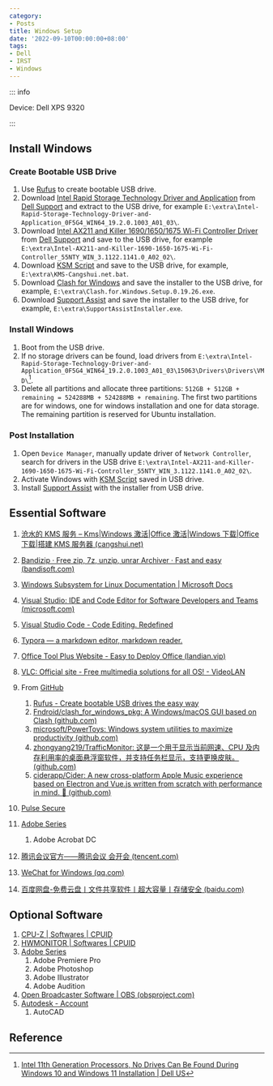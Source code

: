 ```yaml
---
category:
- Posts
title: Windows Setup
date: '2022-09-10T00:00:00+08:00'
tags:
- Dell
- IRST
- Windows
---
```


::: info

Device: Dell XPS 9320

:::

## Install Windows

### Create Bootable USB Drive

1. Use [Rufus](http://rufus.ie/en/) to create bootable USB drive.
2. Download [Intel Rapid Storage Technology Driver and Application](https://dl.dell.com/FOLDER08107340M/4/Intel-Rapid-Storage-Technology-Driver-and-Application_0F5G4_WIN64_19.2.0.1003_A01_03.EXE) from [Dell Support](https://www.dell.com/support/) and extract to the USB drive, for example `E:\extra\Intel-Rapid-Storage-Technology-Driver-and-Application_0F5G4_WIN64_19.2.0.1003_A01_03\`.
3. Download [Intel AX211 and Killer 1690/1650/1675 Wi-Fi Controller Driver](https://dl.dell.com/FOLDER08667453M/4/Intel-AX211-and-Killer-1690-1650-1675-Wi-Fi-Controller_KHHGP_WIN_3.1222.614_A03_03.EXE) from [Dell Support](https://www.dell.com/support/) and save to the USB drive, for example `E:\extra\Intel-AX211-and-Killer-1690-1650-1675-Wi-Fi-Controller_55NTY_WIN_3.1122.1141.0_A02_02\`.
4. Download [KSM Script](https://kms.cangshui.net/) and save to the USB drive, for example, `E:\extra\KMS-Cangshui.net.bat`.
5. Download [Clash for Windows](https://github.com/Fndroid/clash_for_windows_pkg/releases/) and save the installer to the USB drive, for example, `E:\extra\Clash.for.Windows.Setup.0.19.26.exe`.
6. Download [Support Assist](https://www.dell.com/support/contents/en-us/article/product-support/self-support-knowledgebase/software-and-downloads/supportassist) and save the installer to the USB drive, for example, `E:\extra\SupportAssistInstaller.exe`.

### Install Windows

1. Boot from the USB drive.
2. If no storage drivers can be found, load drivers from `E:\extra\Intel-Rapid-Storage-Technology-Driver-and-Application_0F5G4_WIN64_19.2.0.1003_A01_03\15063\Drivers\Drivers\VMD\`[^1].
3. Delete all partitions and allocate three partitions: `512GB + 512GB + remaining = 524288MB + 524288MB + remaining`. The first two partitions are for windows, one for windows installation and one for data storage. The remaining partition is reserved for Ubuntu installation.

### Post Installation

1. Open `Device Manager`, manually update driver of `Network Controller`, search for drivers in the USB drive `E:\extra\Intel-AX211-and-Killer-1690-1650-1675-Wi-Fi-Controller_55NTY_WIN_3.1122.1141.0_A02_02\`.
2. Activate Windows with [KSM Script](https://kms.cangshui.net/) saved in USB drive.
3. Install [Support Assist](https://www.dell.com/support/contents/en-us/article/product-support/self-support-knowledgebase/software-and-downloads/supportassist) with the installer from USB drive.

## Essential Software

1. [沧水的 KMS 服务 – Kms|Windows 激活|Office 激活|Windows 下载|Office 下载|搭建 KMS 服务器 (cangshui.net)](https://kms.cangshui.net/)
2. [Bandizip · Free zip, 7z, unzip, unrar Archiver · Fast and easy (bandisoft.com)](https://www.bandisoft.com/bandizip/)
3. [Windows Subsystem for Linux Documentation | Microsoft Docs](https://docs.microsoft.com/en-us/windows/wsl/)
4. [Visual Studio: IDE and Code Editor for Software Developers and Teams (microsoft.com)](https://visualstudio.microsoft.com/)
5. [Visual Studio Code - Code Editing. Redefined](https://code.visualstudio.com/)
6. [Typora — a markdown editor, markdown reader.](https://typora.io/)
7. [Office Tool Plus Website - Easy to Deploy Office (landian.vip)](https://otp.landian.vip/en-us/)
8. [VLC: Official site - Free multimedia solutions for all OS! - VideoLAN](https://www.videolan.org/)
9. From [GitHub](https://github.com/)

   1. [Rufus - Create bootable USB drives the easy way](http://rufus.ie/en/)
   2. [Fndroid/clash_for_windows_pkg: A Windows/macOS GUI based on Clash (github.com)](https://github.com/Fndroid/clash_for_windows_pkg)
   3. [microsoft/PowerToys: Windows system utilities to maximize productivity (github.com)](https://github.com/microsoft/PowerToys)
   4. [zhongyang219/TrafficMonitor: 这是一个用于显示当前网速、CPU 及内存利用率的桌面悬浮窗软件，并支持任务栏显示，支持更换皮肤。 (github.com)](https://github.com/zhongyang219/TrafficMonitor)
   5. [ciderapp/Cider: A new cross-platform Apple Music experience based on Electron and Vue.js written from scratch with performance in mind. 🚀 (github.com)](https://github.com/ciderapp/Cider)

10. [Pulse Secure](https://deny.tsinghua.edu.cn/)
11. [Adobe Series](https://weibo.com/vposy)
    1. Adobe Acrobat DC
12. [腾讯会议官方——腾讯会议 会开会 (tencent.com)](https://meeting.tencent.com/)
13. [WeChat for Windows (qq.com)](https://pc.weixin.qq.com/?lang=en_US)
14. [百度网盘-免费云盘丨文件共享软件丨超大容量丨存储安全 (baidu.com)](https://pan.baidu.com/)

## Optional Software

1. [CPU-Z | Softwares | CPUID](https://www.cpuid.com/softwares/cpu-z.html)
2. [HWMONITOR | Softwares | CPUID](https://www.cpuid.com/softwares/hwmonitor.html)
3. [Adobe Series](https://weibo.com/vposy)
   1. Adobe Premiere Pro
   2. Adobe Photoshop
   3. Adobe Illustrator
   4. Adobe Audition
4. [Open Broadcaster Software | OBS (obsproject.com)](https://obsproject.com/)
5. [Autodesk - Account](https://manage.autodesk.com/products)
   1. AutoCAD

## Reference

[^1]: [Intel 11th Generation Processors, No Drives Can Be Found During Windows 10 and Windows 11 Installation | Dell US](https://www.dell.com/support/kbdoc/en-us/000188116/intel-11th-generation-processors-no-drives-can-be-found-during-windows-10-installation)
